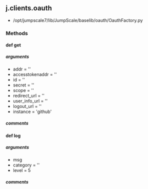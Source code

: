 ## j.clients.oauth

- /opt/jumpscale7/lib/JumpScale/baselib/oauth/OauthFactory.py

### Methods

#### def get 
##### arguments

- addr = ''
- accesstokenaddr = ''
- id = ''
- secret = ''
- scope = ''
- redirect_url = ''
- user_info_url = ''
- logout_url = ''
- instance = 'github'

##### comments

#### def log 
##### arguments

- msg
- category = ''
- level = 5

##### comments

